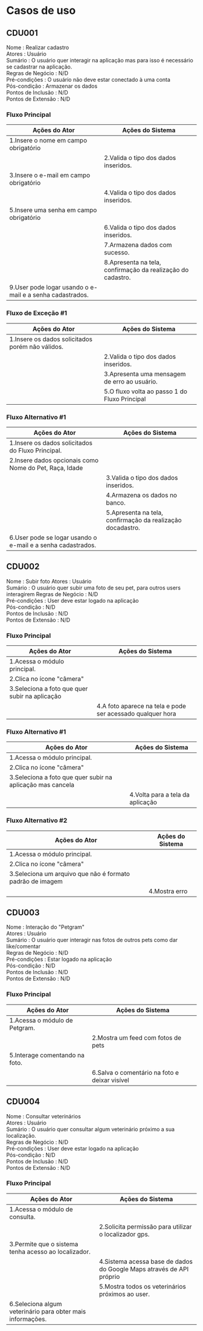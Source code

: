 # Casos de uso

## CDU001
Nome : Realizar cadastro  
Atores :	Usuário  
Sumário	: O usuário quer interagir na aplicação mas para isso é necessário se cadastrar na aplicação.  
Regras de Negócio :	N/D  
Pré-condições	: O usuário não deve estar conectado à uma conta  
Pós-condição : Armazenar os dados  
Pontos de Inclusão :	N/D  
Pontos de Extensão :	N/D  

### Fluxo Principal
|                         Ações do Ator	                           |                          Ações do Sistema                         |
-------------------------------------------------------------------|--------------------------------------------------------------------
|1.Insere o nome em campo obrigatório                              |                                                                   |
|                                                                 | 2.Valida o tipo dos dados inseridos.|
|3.Insere o e-mail em campo obrigatório                           |                                                                   |
|                                                                 | 4.Valida o tipo dos dados inseridos.|
|5.Insere uma senha em campo obrigatório                                                                                          |
|                                                                 | 6.Valida o tipo dos dados inseridos.|
|                                                                  | 7.Armazena dados com sucesso.           |
|                                                                  | 8.Apresenta na tela, confirmação da realização do cadastro.        |
|9.User pode logar usando o e-mail e a senha cadastrados.        |                                                                   |


### Fluxo de Exceção #1
|                         Ações do Ator	                           |                          Ações do Sistema                         |
-------------------------------------------------------------------|--------------------------------------------------------------------
|1.Insere os dados solicitados porém não válidos.                  |                                                                   |
|                                                                  | 2.Valida o tipo dos dados inseridos.                              |
|                                                                  | 3.Apresenta uma mensagem de erro ao usuário.                      | |                                                                  | 4.O sistema limpa o(s) campo(s) errado(s).                        |
|                                                                  | 5.O fluxo volta ao passo 1 do Fluxo Principal                     |

### Fluxo Alternativo #1
|                         Ações do Ator	                           |                          Ações do Sistema                         |
-------------------------------------------------------------------|--------------------------------------------------------------------
|1.Insere os dados solicitados do Fluxo Principal.                 |                                                                   |
|2.Insere dados opcionais como Nome do Pet, Raça, Idade            |                                                                   |
|                                                                  | 3.Valida o tipo dos dados inseridos.                              |
|                                                                  | 4.Armazena os dados no banco.                                     |
|                                                                  | 5.Apresenta na tela, confirmação da realização docadastro.        |
|6.User pode se logar usando o e-mail e a senha cadastrados.       |      |                        


## CDU002
Nome : Subir foto 
Atores :	Usuário  
Sumário	: O usuário quer subir uma foto de seu pet, para outros users interagirem 
Regras de Negócio :	N/D  
Pré-condições	: User deve estar logado na aplicação  
Pós-condição : N/D  
Pontos de Inclusão :	N/D  
Pontos de Extensão :	N/D  

### Fluxo Principal
|                        Ações do Ator	                          |                          Ações do Sistema                         |
|-----------------------------------------------------------------|-------------------------------------------------------------------|
|1.Acessa o módulo principal.                                     |                                                                   |
|2.Clica no ícone "câmera"                                        |                                                                   |
|3.Seleciona a foto que quer subir na aplicação                   |                                                                   |
|                                                                 |4.A foto aparece na tela e pode ser acessado qualquer hora         |


### Fluxo Alternativo #1
|                        Ações do Ator	                          |                          Ações do Sistema                         |
|-----------------------------------------------------------------|-------------------------------------------------------------------|
|1.Acessa o módulo principal.                                     |                                                                   |
|2.Clica no ícone "câmera"                                        |                                                                   |
|3.Seleciona a foto que quer subir na aplicação mas cancela       |                                                                   |
|                                                                 |4.Volta para a tela da aplicação                                   |

### Fluxo Alternativo #2  
|                        Ações do Ator	                          |                          Ações do Sistema                         |
|-----------------------------------------------------------------|-------------------------------------------------------------------|
|1.Acessa o módulo principal.                                     |                                                                   |
|2.Clica no ícone "câmera"                                        |                                                                   |
|3.Seleciona um arquivo que não é formato padrão de imagem        |                                                                   |
|                                                                 |4.Mostra erro                                                      |

## CDU003

Nome : Interação do "Petgram"  
Atores :	Usuário  
Sumário	: O usuário quer interagir nas fotos de outros pets como dar like/comentar  
Regras de Negócio :	N/D  
Pré-condições	: Estar logado na aplicação  
Pós-condição : N/D  
Pontos de Inclusão :	N/D  
Pontos de Extensão :	N/D  

### Fluxo Principal
|                         Ações do Ator	                           |           Ações do Sistema                   |
|------------------------------------------------------------------|----------------------------------------------|
|1.Acessa o módulo de Petgram.                                     |                                              |
|                                                                  |2.Mostra um feed com fotos de pets            |
|5.Interage comentando na foto.                                    |                                              |
|                                                                  |6.Salva o comentário na foto e deixar visível |

## CDU004
Nome : Consultar veterinários  
Atores :	Usuário  
Sumário	: O usuário quer consultar algum veterinário próximo a sua localização.  
Regras de Negócio :	N/D  
Pré-condições	: User deve estar logado na aplicação  
Pós-condição : N/D  
Pontos de Inclusão :	N/D  
Pontos de Extensão :	N/D  
 ### Fluxo Principal
|                        Ações do Ator	                          |                          Ações do Sistema                         |
|-----------------------------------------------------------------|-------------------------------------------------------------------|
|1.Acessa o módulo de consulta.                                   |                                                                   |
|                                                                 |2.Solicita permissão para utilizar o localizador gps.              |
|3.Permite que o sistema tenha acesso ao localizador.             |                                                                   |
|                                                                 |4.Sistema acessa base de dados do Google Maps através de API próprio|
|                                                                 |5.Mostra todos os veterinários próximos ao user.                   |
|6.Seleciona algum veterinário para obter mais informações.       |                                                                   |
